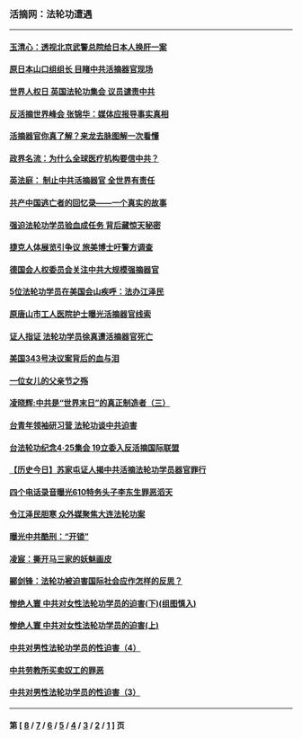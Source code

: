 ### 活摘网：法轮功遭遇
---
#### [玉清心：透视北京武警总院给日本人换肝一案](../../pages/nf5881/n13771978.md?10290430) 
#### [原日本山口组组长 目睹中共活摘器官现场](../../pages/nf5881/n13767360.md?10290430) 
#### [世界人权日 英国法轮功集会 议员谴责中共](../../pages/nf5881/n13431763.md?10290430) 
#### [反活摘世界峰会 张锦华：媒体应报导事实真相](../../pages/nf5881/n13278502.md?10290430) 
#### [活摘器官你真了解？来龙去脉图解一次看懂](../../pages/nf5881/n13013820.md?10290430) 
#### [政界名流：为什么全球医疗机构要信中共？](../../pages/nf5881/n11945479.md?10290430) 
#### [英法庭： 制止中共活摘器官 全世界有责任](../../pages/nf5881/n11330691.md?10290430) 
#### [共产中国逃亡者的回忆录——一个真实的故事](../../pages/nf5881/n10918649.md?10290430) 
#### [强迫法轮功学员验血成任务 背后藏惊天秘密](../../pages/nf5881/n4252384.md?10290430) 
#### [捷克人体展览引争议 旅美博士吁警方调查](../../pages/nf5881/n9429187.md?10290430) 
#### [德国会人权委员会关注中共大规模强摘器官](../../pages/nf5881/n8418950.md?10290430) 
#### [5位法轮功学员在美国会山疾呼：法办江泽民](../../pages/nf5881/n8101519.md?10290430) 
#### [原唐山市工人医院护士曝光活摘器官线索](../../pages/nf5881/n8076384.md?10290430) 
#### [证人指证 法轮功学员徐真遭活摘器官死亡](../../pages/nf5881/n8042467.md?10290430) 
#### [美国343号决议案背后的血与泪](../../pages/nf5881/n8020684.md?10290430) 
#### [一位女儿的父亲节之殇](../../pages/nf5881/n8014122.md?10290430) 
#### [凌晓辉:中共是“世界末日”的真正制造者（三）](../../pages/nf5881/n4210333.md?10290430) 
#### [台青年领袖研习营 法轮功谈中共迫害](../../pages/nf5881/n4141857.md?10290430) 
#### [台法轮功纪念4‧25集会 19立委入反活摘国际联盟](../../pages/nf5881/n4141821.md?10290430) 
#### [【历史今日】苏家屯证人揭中共活摘法轮功学员器官罪行](../../pages/nf5881/n4135912.md?10290430) 
#### [四个电话录音曝光610特务头子李东生罪恶滔天](../../pages/nf5881/n4040060.md?10290430) 
#### [令江泽民胆寒 众外媒聚焦大连法轮功案](../../pages/nf5881/n3932671.md?10290430) 
#### [曝光中共酷刑：“开锁”](../../pages/nf5881/n3889373.md?10290430) 
#### [凌宸：撕开马三家的妖魅画皮](../../pages/nf5881/n3849369.md?10290430) 
#### [郦剑锋：法轮功被迫害国际社会应作怎样的反思？](../../pages/nf5881/n3824560.md?10290430) 
#### [惨绝人寰 中共对女性法轮功学员的迫害(下)(组图慎入)](../../pages/nf5881/n3816285.md?10290430) 
#### [惨绝人寰 中共对女性法轮功学员的迫害(上)](../../pages/nf5881/n3815374.md?10290430) 
#### [中共对男性法轮功学员的性迫害（4）](../../pages/nf5881/n3769144.md?10290430) 
#### [中共劳教所买卖奴工的罪恶](../../pages/nf5881/n3769378.md?10290430) 
#### [中共对男性法轮功学员的性迫害（3）](../../pages/nf5881/n3768231.md?10290430) 

---
#### 第 [ [8](./8.md?10290430) / [7](./7.md?10290430) / [6](./6.md?10290430) / [5](./5.md?10290430) / [4](./4.md?10290430) / [3](./3.md?10290430) / [2](./2.md?10290430) / [1](./1.md?10290430) ] 页
